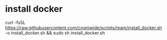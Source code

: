 # install docker

curl -fsSL https://raw.githubusercontent.com/cogniwide/scripts/main/install_docker.sh -o install_docker.sh && sudo sh install_docker.sh

